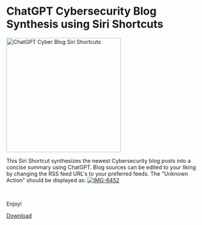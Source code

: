 # ChatGPT Cybersecurity Blog Synthesis using Siri Shortcuts
<img align="top" alt="ChatGPT Cyber Blog Siri Shortcuts" width="300px" src="https://i.ibb.co/rpGc4kn/IMG-3-D898818-D3-D1-1-removebg-preview.png" />
<br />
<p>This Siri Shortcut synthesizes the newest Cybersecurity blog posts into a concise summary using ChatGPT. Blog sources can be edited to your liking by changing the RSS feed URL's to your preferred feeds. The "Unknown Action" should be displayed as: <a href="https://ibb.co/9nBzzpY"><img src="https://i.ibb.co/wy833d6/IMG-6452.jpg" alt="IMG-6452" border="0"></a></p><br/>
<p>Enjoy!</p>
<p dir="auto">
  <a href="https://www.icloud.com/shortcuts/edfc92be06c94e52bac4d30fb94e8921" rel="nofollow">Download</a>
</p>
